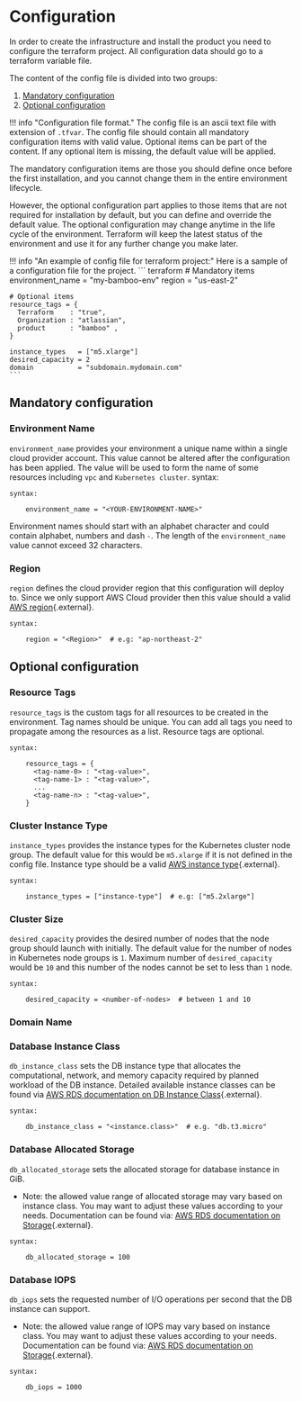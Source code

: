 # Configuration

In order to create the infrastructure and install the product you need to configure the terraform project.
All configuration data should go to a terraform variable file.


The content of the config file is divided into two groups:

1. [Mandatory configuration](#mandatory-configuration)
2. [Optional configuration](#optional-configuration)


!!! info "Configuration file format."
    The config file is an ascii text file with extension of `.tfvar`.
    The config file should contain all mandatory configuration items with valid value.
    Optional items can be part of the content. If any optional item is missing, the default value will be applied.
   
The mandatory configuration items are those you should define once before the first installation, and you cannot change them in the entire environment lifecycle.

However, the optional configuration part applies to those items that are not required for installation by default, but you can define and override the default value.
The optional configuration may change anytime in the life cycle of the environment.
Terraform will keep the latest status of the environment and use it for any further change you make later.

!!! info "An example of config file for terraform project:"
    Here is a sample of a configuration file for the project.
    ``` terraform
    # Mandatory items
    environment_name = "my-bamboo-env"
    region           = "us-east-2"
   
    # Optional items
    resource_tags = {
      Terraform    : "true",
      Organization : "atlassian",
      product      : "bamboo" ,
    }
   
    instance_types   = ["m5.xlarge"]
    desired_capacity = 2
    domain           = "subdomain.mydomain.com"
    ```

## Mandatory configuration

### Environment Name
`environment_name` provides your environment a unique name within a single cloud provider account.
This value cannot be altered after the configuration has been applied.
The value will be used to form the name of some resources including `vpc` and `Kubernetes cluster`.
syntax:
```
syntax:

    environment_name = "<YOUR-ENVIRONMENT-NAME>"
```
Environment names should start with an alphabet character and could contain alphabet, numbers and dash `-`.
The length of the `environment_name` value cannot exceed 32 characters.


### Region
`region` defines the cloud provider region that this configuration will deploy to.
Since we only support AWS Cloud provider then this value should a valid [AWS region](https://docs.aws.amazon.com/AmazonRDS/latest/UserGuide/Concepts.RegionsAndAvailabilityZones.html){.external}.


```
syntax:

    region = "<Region>"  # e.g: "ap-northeast-2"
```

## Optional configuration

### Resource Tags
`resource_tags` is the custom tags for all resources to be created in the environment. Tag names should be unique.
You can add all tags you need to propagate among the resources as a list. Resource tags are optional.

```
syntax:

    resource_tags = {
      <tag-name-0> : "<tag-value>",
      <tag-name-1> : "<tag-value>",
      ...
      <tag-name-n> : "<tag-value>",
    }
```

### Cluster Instance Type
`instance_types` provides the instance types for the Kubernetes cluster node group.
The default value for this would be `m5.xlarge` if it is not defined in the config file.
Instance type should be a valid [AWS instance type](https://aws.amazon.com/ec2/instance-types/){.external}.

```
syntax:

    instance_types = ["instance-type"]  # e.g: ["m5.2xlarge"]
```

### Cluster Size
`desired_capacity` provides the desired number of nodes that the node group should launch with initially.
The default value for the number of nodes in Kubernetes node groups is `1`.
Maximum number of `desired_capacity` would be `10` and this number of the nodes cannot be set to less than `1` node.

```
syntax:

    desired_capacity = <number-of-nodes>  # between 1 and 10
```

### Domain Name


### Database Instance Class
`db_instance_class` sets the DB instance type that allocates the computational, network, and memory capacity required by
planned workload of the DB instance. Detailed available instance classes can be found via 
[AWS RDS documentation on DB Instance Class](https://docs.aws.amazon.com/AmazonRDS/latest/UserGuide/Concepts.DBInstanceClass.html){.external}.
```
syntax:

    db_instance_class = "<instance.class>"  # e.g. "db.t3.micro"
```

### Database Allocated Storage
`db_allocated_storage` sets the allocated storage for database instance in GiB.

* Note: the allowed value range of allocated storage may vary based on instance class. 
  You may want to adjust these values according to your needs. Documentation can be found via:
  [AWS RDS documentation on Storage](https://docs.aws.amazon.com/AmazonRDS/latest/UserGuide/CHAP_Storage.html){.external}.
  
```
syntax:

    db_allocated_storage = 100 
```

### Database IOPS
`db_iops` sets the requested number of I/O operations per second that the DB instance can support.

* Note: the allowed value range of IOPS may vary based on instance class.
  You may want to adjust these values according to your needs. Documentation can be found via:
  [AWS RDS documentation on Storage](https://docs.aws.amazon.com/AmazonRDS/latest/UserGuide/CHAP_Storage.html){.external}.

```
syntax:

    db_iops = 1000
```
